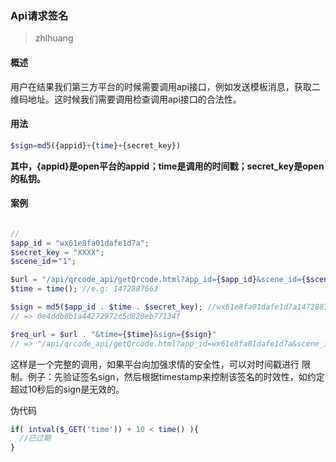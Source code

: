 ### Api请求签名

>zhlhuang 

#### 概述

用户在结果我们第三方平台的时候需要调用api接口，例如发送模板消息，获取二维码地址。这时候我们需要调用检查调用api接口的合法性。


#### 用法

```php
$sign=md5({appid}+{time}+{secret_key})
```

**其中，{appid}是open平台的appid；time是调用的时间戳；secret_key是open的私钥。**


#### 案例

```php

// 
$app_id = "wx61e8fa01dafe1d7a";
$secret_key = "XXXX";
$scene_id＝"1"; 

$url = "/api/qrcode_api/getQrcode.html?app_id={$app_id}&scene_id={$scene_id}"
$time = time(); //e.g: 1472887663

$sign = md5($app_id . $time . $secret_key); //wx61e8fa01dafe1d7a1472887663XXXX
// => 0e4ddb0b1a44272972c5d820eb77134f

$req_url = $url . "&time={$time}&sign={$sign}"
// => "/api/qrcode_api/getQrcode.html?app_id=wx61e8fa01dafe1d7a&scene_id=1&time=1472887663&sign=0e4ddb0b1a44272972c5d820eb77134f"
````

这样是一个完整的调用，如果平台向加强求情的安全性，可以对时间戳进行 限制。例子：先验证签名sign，然后根据timestamp来控制该签名的时效性，如约定超过10秒后的sign是无效的。


伪代码
```php
if( intval($_GET('time')) + 10 < time() ){
  //已过期
}
```

